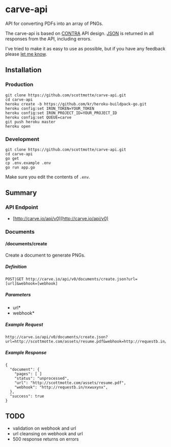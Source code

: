 # carve-api 

API for converting PDFs into an array of PNGs.

The carve-api is based on [CONTRA]() API design. [JSON](http://www.json.org) is returned in all responses from the API, including errors. 

I've tried to make it as easy to use as possible, but if you have any feedback please [let me know](mailto:scott@scottmotte.com).

## Installation

### Production

```
git clone https://github.com/scottmotte/carve-api.git
cd carve-api
heroku create -b https://github.com/kr/heroku-buildpack-go.git
heroku config:set IRON_TOKEN=YOUR_TOKEN 
heroku config:set IRON_PROJECT_ID=YOUR_PROJECT_ID 
heroku config:set QUEUE=carve 
git push heroku master
heroku open
```

### Development

```
git clone https://github.com/scottmotte/carve-api.git
cd carve-api
go get 
cp .env.example .env
go run app.go
```

Make sure you edit the contents of `.env`.

## Summary

### API Endpoint

* [http://carve.io/api/v0](http://carve.io/api/v0)

### Documents

#### /documents/create

Create a document to generate PNGs.

##### Definition

```
POST|GET http://carve.io/api/v0/documents/create.json?url=[url]&webhook=[webhook]
```

##### Parameters

* url*
* webhook*

##### Example Request

```
http://carve.io/api/v0/documents/create.json?url=http://scottmotte.com/assets/resume.pdf&webhook=http://requestb.in/nxwuxynx"
```

##### Example Response

```
{
  "document": {
    "pages": [ ]
    "status": "unprocessed",
    "url": "http://scottmotte.com/assets/resume.pdf",
    "webhook": "http://requestb.in/nxwuxynx",
  },
  "success": true
}
```

## TODO

* validation on webhook and url
* url cleansing on webhook and url
* 500 response returns on errors
